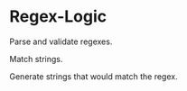 # Regex-Logic

Parse and validate regexes.

Match strings.

Generate strings that would match the regex.

